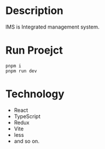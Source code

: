 # Description
IMS is Integrated management system.

# Run Proejct
```
pnpm i
pnpm run dev
```

# Technology
- React
- TypeScript
- Redux
- Vite
- less
- and so on.
